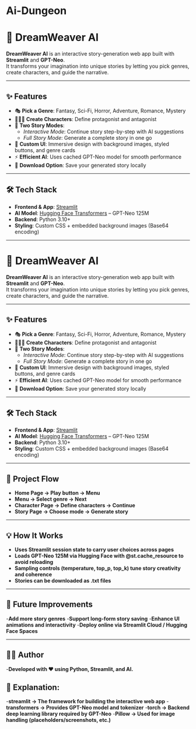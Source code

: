 # Ai-Dungeon
# 🌌 DreamWeaver AI

**DreamWeaver AI** is an interactive story-generation web app built with **Streamlit** and **GPT-Neo**.  
It transforms your imagination into unique stories by letting you pick genres, create characters, and guide the narrative.

---

## ✨ Features
- 🎭 **Pick a Genre**: Fantasy, Sci-Fi, Horror, Adventure, Romance, Mystery  
- 🧑‍🤝‍🧑 **Create Characters**: Define protagonist and antagonist  
- 📖 **Two Story Modes**:  
  - *Interactive Mode*: Continue story step-by-step with AI suggestions  
  - *Full Story Mode*: Generate a complete story in one go  
- 🎨 **Custom UI**: Immersive design with background images, styled buttons, and genre cards  
- ⚡ **Efficient AI**: Uses cached GPT-Neo model for smooth performance  
- 💾 **Download Option**: Save your generated story locally  

---

## 🛠️ Tech Stack
- **Frontend & App**: [Streamlit](https://streamlit.io/)  
- **AI Model**: [Hugging Face Transformers](https://huggingface.co/transformers) – GPT-Neo 125M  
- **Backend**: Python 3.10+  
- **Styling**: Custom CSS + embedded background images (Base64 encoding)  

---
# 🌌 DreamWeaver AI

**DreamWeaver AI** is an interactive story-generation web app built with **Streamlit** and **GPT-Neo**.  
It transforms your imagination into unique stories by letting you pick genres, create characters, and guide the narrative.

---

## ✨ Features
- 🎭 **Pick a Genre**: Fantasy, Sci-Fi, Horror, Adventure, Romance, Mystery  
- 🧑‍🤝‍🧑 **Create Characters**: Define protagonist and antagonist  
- 📖 **Two Story Modes**:  
  - *Interactive Mode*: Continue story step-by-step with AI suggestions  
  - *Full Story Mode*: Generate a complete story in one go  
- 🎨 **Custom UI**: Immersive design with background images, styled buttons, and genre cards  
- ⚡ **Efficient AI**: Uses cached GPT-Neo model for smooth performance  
- 💾 **Download Option**: Save your generated story locally  

---

## 🛠️ Tech Stack
- **Frontend & App**: [Streamlit](https://streamlit.io/)  
- **AI Model**: [Hugging Face Transformers](https://huggingface.co/transformers) – GPT-Neo 125M  
- **Backend**: Python 3.10+  
- **Styling**: Custom CSS + embedded background images (Base64 encoding)  

---

## 🎯 Project Flow
- **Home Page → Play button → Menu**
- **Menu → Select genre → Next**
- **Character Page → Define characters → Continue**
- **Story Page → Choose mode → Generate story**

---

## 💡 How It Works
- **Uses Streamlit session state to carry user choices across pages**
- **Loads GPT-Neo 125M via Hugging Face with @st.cache_resource to avoid reloading**
- **Sampling controls (temperature, top_p, top_k) tune story creativity and coherence**
- **Stories can be downloaded as .txt files**

---

## 📌 Future Improvements
-**Add more story genres**
-**Support long-form story saving**
-**Enhance UI animations and interactivity**
-**Deploy online via Streamlit Cloud / Hugging Face Spaces**

---

## 👨‍💻 Author
-**Developed with ❤️ using Python, Streamlit, and AI.**

## 📌 Explanation:
-**streamlit → The framework for building the interactive web app**
-**transformers → Provides GPT-Neo model and tokenizer**
-**torch → Backend deep learning library required by GPT-Neo**
-**Pillow → Used for image handling (placeholders/screenshots, etc.)**

